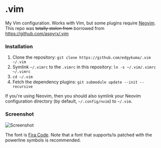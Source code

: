 # .vim
My Vim configuration. Works with Vim, but some plugins require [Neovim][neovim].
This repo was ~~totally stolen from~~ borrowed from https://github.com/aspyrx/.vim

### Installation
1. Clone the repository: `git clone https://github.com/edgykuma/.vim ~/.vim`
2. Symlink `~/.vimrc` to the `.vimrc` in this repository:
   `ln -s ~/.vim/.vimrc ~/.vimrc`
3. `cd ~/.vim`
4. Fetch the dependency plugins: `git submodule update --init --recursive`

If you're using Neovim, then you should also symlink your Neovim configuration
directory (by default, `~/.config/nvim`) to `~/.vim`.

### Screenshot
![Screenshot](screenshot.png)

The font is [Fira Code](https://github.com/tonsky/FiraCode). Note that a font
that supports/is patched with the powerline symbols is recommended.

[neovim]: https://github.com/neovim/neovim "neovim on GitHub"

